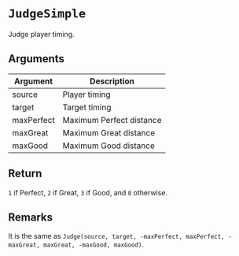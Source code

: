 # `JudgeSimple`

Judge player timing.

## Arguments

| Argument   | Description              |
| ---------- | ------------------------ |
| source     | Player timing            |
| target     | Target timing            |
| maxPerfect | Maximum Perfect distance |
| maxGreat   | Maximum Great distance   |
| maxGood    | Maximum Good distance    |

## Return

`1` if Perfect, `2` if Great, `3` if Good, and `0` otherwise.

## Remarks

It is the same as `Judge(source, target, -maxPerfect, maxPerfect, -maxGreat, maxGreat, -maxGood, maxGood)`.
